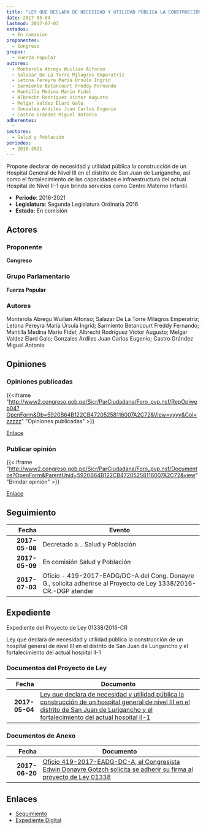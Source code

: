 ```yaml
---
title: "LEY QUE DECLARA DE NECESIDAD Y UTILIDAD PÚBLICA LA CONSTRUCCIÓN DE UN HOSPITAL GENERAL DE NIVEL III EN EL DISTRITO DE SAN JUAN DE LURIGANCHO Y EL FORTALECIMIENTO DEL ACTUAL HOSPITAL II-1"
date: 2017-05-04
lastmod: 2017-07-03
estados: 
  - En comisión
proponentes: 
  - Congreso
grupos: 
  - Fuerza Popular
autores: 
  - Monterola Abregu Wuilian Alfonso
  - Salazar De La Torre Milagros Emperatriz
  - Letona Pereyra María Úrsula Ingrid
  - Sarmiento Betancourt Freddy Fernando
  - Mantilla Medina Mario Fidel
  - Albrecht Rodríguez Víctor Augusto
  - Melgar Valdez Elard Galo
  - Gonzales Ardiles Juan Carlos Eugenio
  - Castro Grández Miguel Antonio
adherentes: 
  - 
sectores: 
  - Salud y Población
periodos: 
  - 2016-2021
---
```


Propone declarar de necesidad y utilidad pública la construcción de un Hospital General de Nivel III en el distrito de San Juan de Lurigancho, así como el fortalecimiento de las capacidades e infraestructura del actual Hospital de Nivel II-1 que brinda servicios como Centro Materno Infantil.

- **Periodo**: 2016-2021
- **Legislatura**: Segunda Legislatura Ordinaria 2016
- **Estado**: En comisión

## Actores

### Proponente

**Congreso**

### Grupo Parlamentario

**Fuerza Popular**

### Autores

Monterola Abregu Wuilian Alfonso; Salazar De La Torre Milagros Emperatriz; Letona Pereyra María Úrsula Ingrid; Sarmiento Betancourt Freddy Fernando; Mantilla Medina Mario Fidel; Albrecht Rodríguez Víctor Augusto; Melgar Valdez Elard Galo; Gonzales Ardiles Juan Carlos Eugenio; Castro Grández Miguel Antonio


## Opiniones

### Opiniones publicadas

{{<iframe "http://www2.congreso.gob.pe/Sicr/ParCiudadana/Foro_pvp.nsf/RepOpiweb04?OpenForm&Db=5920B64B122CB47205258116007A2C72&View=yyyy&Col=zzzzz" "Opiniones publicadas" >}}

[Enlace](http://www2.congreso.gob.pe/Sicr/ParCiudadana/Foro_pvp.nsf/RepOpiweb04?OpenForm&Db=5920B64B122CB47205258116007A2C72&View=yyyy&Col=zzzzz)
### Publicar opinión

{{< iframe "http://www2.congreso.gob.pe/Sicr/ParCiudadana/Foro_pvp.nsf/Documentos?OpenForm&ParentUnid=5920B64B122CB47205258116007A2C72&view" "Brindar opinión" >}}

[Enlace](http://www2.congreso.gob.pe/Sicr/ParCiudadana/Foro_pvp.nsf/Documentos?OpenForm&ParentUnid=5920B64B122CB47205258116007A2C72&view)

## Seguimiento

| Fecha | Evento |
|------:|--------|
| **2017-05-08** | Decretado a... Salud y Población|
| **2017-05-09** | En comisión Salud y Población|
| **2017-07-03** | Oficio - 419-2017-EADG/DC-A del Cong. Donayre G., solicita adherirse al Proyecto de Ley 1338/2016-CR.-DGP atender|


## Expediente

Expediente del Proyecto de Ley 01338/2016-CR

Ley que declara de necesidad y utilidad pública la construcción de un hospital general de nivel III en el distrito de San Juan de Lurigancho y el fortalecimiento del actual hospital II-1


### Documentos del Proyecto de Ley

| Fecha | Documento |
|------:|--------|
| **2017-05-04** | [Ley que declara de necesidad y utilidad pública la construcción de un hospital general de nivel III en el distrito de San Juan de Lurigancho y el fortalecimiento del actual hospital II-1](http://www.leyes.congreso.gob.pe/Documentos/2016_2021/Proyectos_de_Ley_y_de_Resoluciones_Legislativas/PL0133820170504.pdf) |

### Documentos de Anexo

| Fecha | Documento |
|------:|--------|
| **2017-06-20** | [Oficio 419-2017-EADG-DC-A, el Congresista Edwin Donayre Gotzch solicita se adherir su firma al proyecto de Ley 01338](http://www.leyes.congreso.gob.pe/Documentos/2016_2021/Adhesiones/Proyectos_de_Ley/OFICIO-419-2017-EADG-DC-A.pdf) |

## Enlaces 

- [Seguimiento](http://www2.congreso.gob.pe/Sicr/TraDocEstProc/CLProLey2016.nsf/f7fff46988ca05b1052578e100829cc7/04aa01bbc7d969bf05258116007c82af?OpenDocument)
- [Expediente Digital](http://www2.congreso.gob.pe/Sicr/TraDocEstProc/CLProLey2016.nsf/f7fff46988ca05b1052578e100829cc7/04aa01bbc7d969bf05258116007c82af?OpenDocument&Click=05257FB7005EB655.eb71d0cf91d8294e05256cdf006b5706/$Body/0.1C6C)

